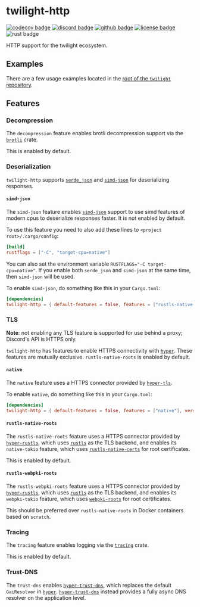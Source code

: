 <!-- cargo-sync-readme start -->

# twilight-http

[![codecov badge][]][codecov link] [![discord badge][]][discord link] [![github badge][]][github link] [![license badge][]][license link] ![rust badge]

HTTP support for the twilight ecosystem.

## Examples

There are a few usage examples located in the [root of the `twilight`
repository][github examples link].

## Features

### Decompression

The `decompression` feature enables brotli decompression support via the [`brotli`] crate.

This is enabled by default.

### Deserialization

`twilight-http` supports [`serde_json`] and [`simd-json`] for deserializing
responses.

#### `simd-json`

The `simd-json` feature enables [`simd-json`] support to use simd features
of modern cpus to deserialize responses faster. It is not enabled by
default.

To use this feature you need to also add these lines to
`<project root>/.cargo/config`:

```toml
[build]
rustflags = ["-C", "target-cpu=native"]
```

You can also set the environment variable
`RUSTFLAGS="-C target-cpu=native"`. If you enable both `serde_json` and
`simd-json` at the same time, then `simd-json` will be used.

To enable `simd-json`, do something like this in your `Cargo.toml`:

```toml
[dependencies]
twilight-http = { default-features = false, features = ["rustls-native-roots", "simd-json"], version = "0.2" }
```

### TLS

**Note**: not enabling any TLS feature is supported for use behind a proxy;
Discord's API is HTTPS only.

`twilight-http` has features to enable HTTPS connectivity with [`hyper`]. These
features are mutually exclusive. `rustls-native-roots` is enabled by default.

#### `native`

The `native` feature uses a HTTPS connector provided by [`hyper-tls`].

To enable `native`, do something like this in your `Cargo.toml`:

```toml
[dependencies]
twilight-http = { default-features = false, features = ["native"], version = "0.2" }
```

#### `rustls-native-roots`

The `rustls-native-roots` feature uses a HTTPS connector provided by [`hyper-rustls`], which uses
[`rustls`] as the TLS backend, and enables its `native-tokio` feature, which uses [`rustls-native-certs`]
for root certificates.

This is enabled by default.

#### `rustls-webpki-roots`

The `rustls-webpki-roots` feature uses a HTTPS connector provided by [`hyper-rustls`], which uses
[`rustls`] as the TLS backend, and enables its `webpki-tokio` feature, which uses [`webpki-roots`]
for root certificates.

This should be preferred over `rustls-native-roots` in Docker containers based on `scratch`.

### Tracing

The `tracing` feature enables logging via the [`tracing`] crate.

This is enabled by default.

### Trust-DNS

The `trust-dns` enables [`hyper-trust-dns`], which replaces the default
`GaiResolver` in [`hyper`]. [`hyper-trust-dns`] instead provides a fully
async DNS resolver on the application level.

[`brotli`]: https://github.com/dropbox/rust-brotli
[`hyper`]: https://crates.io/crates/hyper
[`hyper-rustls`]: https://crates.io/crates/hyper-rustls
[`hyper-tls`]: https://crates.io/crates/hyper-tls
[`rustls`]: https://crates.io/crates/rustls
[`rustls-native-certs`]: https://crates.io/crates/rustls-native-certs
[`serde_json`]: https://crates.io/crates/serde_json
[`simd-json`]: https://crates.io/crates/simd-json
[`tracing`]: https://crates.io/crates/tracing
[`hyper-trust-dns`]: https://crates.io/crates/hyper-trust-dns
[`webpki-roots`]: https://crates.io/crates/webpki-roots
[codecov badge]: https://img.shields.io/codecov/c/gh/twilight-rs/twilight?logo=codecov&style=for-the-badge&token=E9ERLJL0L2
[codecov link]: https://app.codecov.io/gh/twilight-rs/twilight/
[discord badge]: https://img.shields.io/discord/745809834183753828?color=%237289DA&label=discord%20server&logo=discord&style=for-the-badge
[discord link]: https://discord.gg/7jj8n7D
[github badge]: https://img.shields.io/badge/github-twilight-6f42c1.svg?style=for-the-badge&logo=github
[github examples link]: https://github.com/twilight-rs/twilight/tree/main/examples
[github link]: https://github.com/twilight-rs/twilight
[license badge]: https://img.shields.io/badge/license-ISC-blue.svg?style=for-the-badge&logo=pastebin
[license link]: https://github.com/twilight-rs/twilight/blob/main/LICENSE.md
[rust badge]: https://img.shields.io/badge/rust-1.57+-93450a.svg?style=for-the-badge&logo=rust

<!-- cargo-sync-readme end -->
